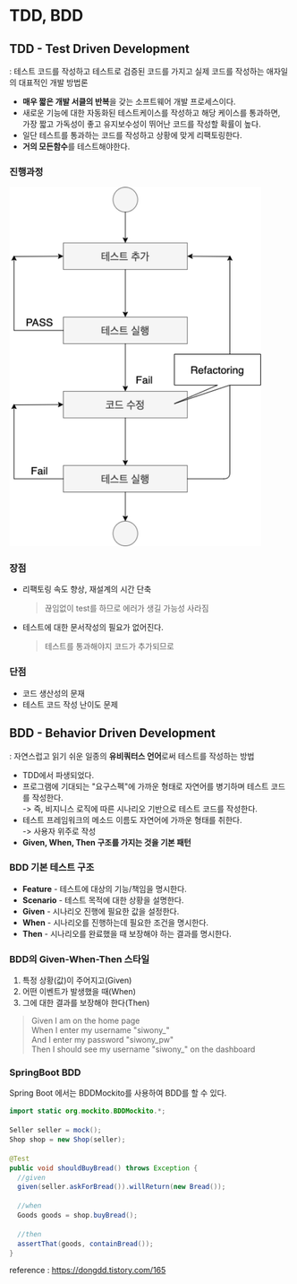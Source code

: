 # TDD, BDD
## TDD - Test Driven Development
: 테스트 코드를 작성하고 테스트로 검증된 코드를 가지고 실제 코드를 작성하는 애자일의 대표적인 개발 방법론
- **매우 짧은 개발 서클의 반복**을 갖는 소프트웨어 개발 프로세스이다.
- 새로운 기능에 대한 자동화된 테스트케이스를 작성하고 해당 케이스를 통과하면,  
  가장 짧고 가독성이 좋고 유지보수성이 뛰어난 코드를 작성할 확률이 높다.
- 일단 테스트를 통과하는 코드를 작성하고 상황에 맞게 리팩토링한다.
- **거의 모든함수**를 테스트해야한다.

### 진행과정
<img src="./img/how-to-tdd.png"  width=450px>

### 장점
- 리팩토링 속도 향상, 재설계의 시간 단축 
  >끊임없이 test를 하므로 에러가 생길 가능성 사라짐
- 테스트에 대한 문서작성의 필요가 없어진다.
  > 테스트를 통과해야지 코드가 추가되므로

### 단점
- 코드 생산성의 문재
- 테스트 코드 작성 난이도 문제

## BDD - Behavior Driven Development
: 자연스럽고 읽기 쉬운 일종의 **유비쿼터스 언어**로써 테스트를 작성하는 방법
- TDD에서 파생되었다.
- 프로그램에 기대되는 "요구스펙"에 가까운 형태로 자연어를 병기하며 테스트 코드를 작성한다.  
    -> 즉, 비지니스 로직에 따른 시나리오 기반으로 테스트 코드를 작성한다.
- 테스트 프레임워크의 메소드 이름도 자연어에 가까운 형태를 취한다.  
  -> 사용자 위주로 작성
- **Given, When, Then 구조를 가지는 것을 기본 패턴**

### BDD 기본 테스트 구조
- **Feature** - 테스트에 대상의 기능/책임을 명시한다.
- **Scenario** - 테스트 목적에 대한 상황을 설명한다.
- **Given** - 시나리오 진행에 필요한 값을 설정한다.
- **When** - 시나리오를 진행하는데 필요한 조건을 명시한다.
- **Then** - 시나리오를 완료했을 때 보장해야 하는 결과를 명시한다.

### BDD의 Given-When-Then 스타일
1. 특정 상황(값)이 주어지고(Given)
2. 어떤 이벤트가 발생했을 때(When)
3. 그에 대한 결과를 보장해야 한다(Then)
> Given I am on the home page  
> When I enter my username "siwony_"  
> And I enter my password "siwony_pw"  
> Then I should see my username "siwony_" on the dashboard


### SpringBoot BDD
Spring Boot 에서는 BDDMockito를 사용하여 BDD를 할 수 있다.
```java
import static org.mockito.BDDMockito.*;

Seller seller = mock();
Shop shop = new Shop(seller);

@Test
public void shouldBuyBread() throws Exception {
  //given  
  given(seller.askForBread()).willReturn(new Bread());

  //when
  Goods goods = shop.buyBread();

  //then
  assertThat(goods, containBread());
}

```
reference : https://dongdd.tistory.com/165